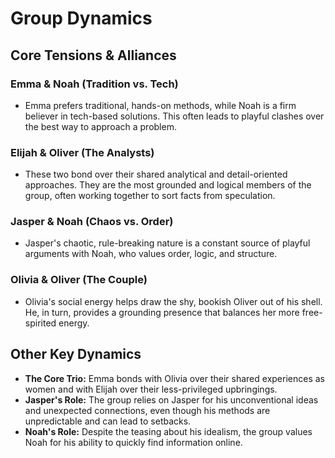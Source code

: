 # Group Dynamics

## Core Tensions & Alliances

### Emma & Noah (Tradition vs. Tech)
*   Emma prefers traditional, hands-on methods, while Noah is a firm believer in tech-based solutions. This often leads to playful clashes over the best way to approach a problem.

### Elijah & Oliver (The Analysts)
*   These two bond over their shared analytical and detail-oriented approaches. They are the most grounded and logical members of the group, often working together to sort facts from speculation.

### Jasper & Noah (Chaos vs. Order)
*   Jasper's chaotic, rule-breaking nature is a constant source of playful arguments with Noah, who values order, logic, and structure.

### Olivia & Oliver (The Couple)
*   Olivia's social energy helps draw the shy, bookish Oliver out of his shell. He, in turn, provides a grounding presence that balances her more free-spirited energy.

## Other Key Dynamics
*   **The Core Trio:** Emma bonds with Olivia over their shared experiences as women and with Elijah over their less-privileged upbringings.
*   **Jasper's Role:** The group relies on Jasper for his unconventional ideas and unexpected connections, even though his methods are unpredictable and can lead to setbacks.
*   **Noah's Role:** Despite the teasing about his idealism, the group values Noah for his ability to quickly find information online.